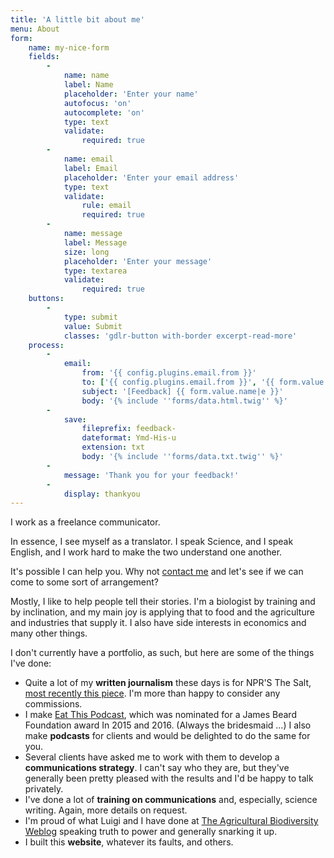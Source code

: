 ```yaml
---
title: 'A little bit about me'
menu: About
form:
    name: my-nice-form
    fields:
        -
            name: name
            label: Name
            placeholder: 'Enter your name'
            autofocus: 'on'
            autocomplete: 'on'
            type: text
            validate:
                required: true
        -
            name: email
            label: Email
            placeholder: 'Enter your email address'
            type: text
            validate:
                rule: email
                required: true
        -
            name: message
            label: Message
            size: long
            placeholder: 'Enter your message'
            type: textarea
            validate:
                required: true
    buttons:
        -
            type: submit
            value: Submit
            classes: 'gdlr-button with-border excerpt-read-more'
    process:
        -
            email:
                from: '{{ config.plugins.email.from }}'
                to: ['{{ config.plugins.email.from }}', '{{ form.value.email }}']
                subject: '[Feedback] {{ form.value.name|e }}'
                body: '{% include ''forms/data.html.twig'' %}'
        -
            save:
                fileprefix: feedback-
                dateformat: Ymd-His-u
                extension: txt
                body: '{% include ''forms/data.txt.twig'' %}'
        -
            message: 'Thank you for your feedback!'
        -
            display: thankyou
---
```


I work as a freelance communicator. 

In essence, I see myself as a translator. I speak Science, and I speak English, and I work hard to make the two understand one another. 

It's possible I can help you. Why not <a href="#form">contact me</a> and let's see if we can come to some sort of arrangement?

Mostly, I like to help people tell their stories. I'm a biologist by training and by inclination, and my main joy is applying that to food and the agriculture and industries that supply it. I also have side interests in economics and many other things.

I don't currently have a portfolio, as such, but here are some of the things I've done:

* Quite a lot of my **written journalism** these days is for NPR'S The Salt, [most recently this piece](http://www.npr.org/sections/thesalt/2016/08/25/491370926/food-world-rallies-for-quake-hit-amatrice-home-of-famous-pasta-dish). I'm more than happy to consider any commissions.
* I make [Eat This Podcast]("http://eatthispodcast.com"), which was nominated for a James Beard Foundation award In 2015 and 2016. (Always the bridesmaid ...) I also make **podcasts** for clients and would be delighted to do the same for you.
* Several clients have asked me to work with them to develop a **communications strategy**. I can't say who they are, but they've generally been pretty pleased with the results and I'd be happy to talk privately.
* I've done a lot of **training on communications** and, especially, science writing. Again, more details on request.
* I'm proud of what Luigi and I have done at [The Agricultural Biodiversity Weblog](http://agro.biodiver.se/) speaking truth to power and generally snarking it up.
* I built this **website**, whatever its faults, and others.        